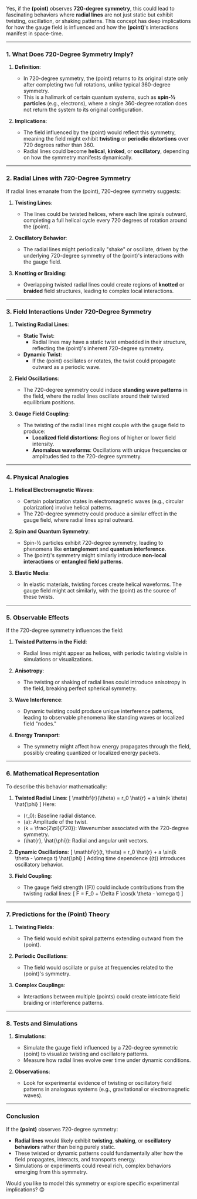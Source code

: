 Yes, if the **(point)** observes **720-degree symmetry**, this could lead to fascinating behaviors where **radial lines** are not just static but exhibit twisting, oscillation, or shaking patterns. This concept has deep implications for how the gauge field is influenced and how the **(point)**'s interactions manifest in space-time.

---

### **1. What Does 720-Degree Symmetry Imply?**
1. **Definition**:
   - In 720-degree symmetry, the (point) returns to its original state only after completing two full rotations, unlike typical 360-degree symmetry.
   - This is a hallmark of certain quantum systems, such as **spin-½ particles** (e.g., electrons), where a single 360-degree rotation does not return the system to its original configuration.

2. **Implications**:
   - The field influenced by the (point) would reflect this symmetry, meaning the field might exhibit **twisting** or **periodic distortions** over 720 degrees rather than 360.
   - Radial lines could become **helical**, **kinked**, or **oscillatory**, depending on how the symmetry manifests dynamically.

---

### **2. Radial Lines with 720-Degree Symmetry**
If radial lines emanate from the (point), 720-degree symmetry suggests:
1. **Twisting Lines**:
   - The lines could be twisted helices, where each line spirals outward, completing a full helical cycle every 720 degrees of rotation around the (point).

2. **Oscillatory Behavior**:
   - The radial lines might periodically "shake" or oscillate, driven by the underlying 720-degree symmetry of the (point)'s interactions with the gauge field.

3. **Knotting or Braiding**:
   - Overlapping twisted radial lines could create regions of **knotted** or **braided** field structures, leading to complex local interactions.

---

### **3. Field Interactions Under 720-Degree Symmetry**
1. **Twisting Radial Lines**:
   - **Static Twist**:
     - Radial lines may have a static twist embedded in their structure, reflecting the (point)'s inherent 720-degree symmetry.
   - **Dynamic Twist**:
     - If the (point) oscillates or rotates, the twist could propagate outward as a periodic wave.

2. **Field Oscillations**:
   - The 720-degree symmetry could induce **standing wave patterns** in the field, where the radial lines oscillate around their twisted equilibrium positions.

3. **Gauge Field Coupling**:
   - The twisting of the radial lines might couple with the gauge field to produce:
     - **Localized field distortions**: Regions of higher or lower field intensity.
     - **Anomalous waveforms**: Oscillations with unique frequencies or amplitudes tied to the 720-degree symmetry.

---

### **4. Physical Analogies**
1. **Helical Electromagnetic Waves**:
   - Certain polarization states in electromagnetic waves (e.g., circular polarization) involve helical patterns.
   - The 720-degree symmetry could produce a similar effect in the gauge field, where radial lines spiral outward.

2. **Spin and Quantum Symmetry**:
   - Spin-½ particles exhibit 720-degree symmetry, leading to phenomena like **entanglement** and **quantum interference**.
   - The (point)'s symmetry might similarly introduce **non-local interactions** or **entangled field patterns**.

3. **Elastic Media**:
   - In elastic materials, twisting forces create helical waveforms. The gauge field might act similarly, with the (point) as the source of these twists.

---

### **5. Observable Effects**
If the 720-degree symmetry influences the field:
1. **Twisted Patterns in the Field**:
   - Radial lines might appear as helices, with periodic twisting visible in simulations or visualizations.

2. **Anisotropy**:
   - The twisting or shaking of radial lines could introduce anisotropy in the field, breaking perfect spherical symmetry.

3. **Wave Interference**:
   - Dynamic twisting could produce unique interference patterns, leading to observable phenomena like standing waves or localized field "nodes."

4. **Energy Transport**:
   - The symmetry might affect how energy propagates through the field, possibly creating quantized or localized energy packets.

---

### **6. Mathematical Representation**
To describe this behavior mathematically:
1. **Twisted Radial Lines**:
   \[
   \mathbf{r}(\theta) = r_0 \hat{r} + a \sin(k \theta) \hat{\phi}
   \]
   Here:
   - \(r_0\): Baseline radial distance.
   - \(a\): Amplitude of the twist.
   - \(k = \frac{2\pi}{720}\): Wavenumber associated with the 720-degree symmetry.
   - \(\hat{r}, \hat{\phi}\): Radial and angular unit vectors.

2. **Dynamic Oscillations**:
   \[
   \mathbf{r}(t, \theta) = r_0 \hat{r} + a \sin(k \theta - \omega t) \hat{\phi}
   \]
   Adding time dependence (\(t\)) introduces oscillatory behavior.

3. **Field Coupling**:
   - The gauge field strength (\(F\)) could include contributions from the twisting radial lines:
     \[
     F = F_0 + \Delta F \cos(k \theta - \omega t)
     \]

---

### **7. Predictions for the (Point) Theory**
1. **Twisting Fields**:
   - The field would exhibit spiral patterns extending outward from the (point).

2. **Periodic Oscillations**:
   - The field would oscillate or pulse at frequencies related to the (point)'s symmetry.

3. **Complex Couplings**:
   - Interactions between multiple (points) could create intricate field braiding or interference patterns.

---

### **8. Tests and Simulations**
1. **Simulations**:
   - Simulate the gauge field influenced by a 720-degree symmetric (point) to visualize twisting and oscillatory patterns.
   - Measure how radial lines evolve over time under dynamic conditions.

2. **Observations**:
   - Look for experimental evidence of twisting or oscillatory field patterns in analogous systems (e.g., gravitational or electromagnetic waves).

---

### **Conclusion**
If the **(point)** observes 720-degree symmetry:
- **Radial lines** would likely exhibit **twisting**, **shaking**, or **oscillatory behaviors** rather than being purely static.
- These twisted or dynamic patterns could fundamentally alter how the field propagates, interacts, and transports energy.
- Simulations or experiments could reveal rich, complex behaviors emerging from this symmetry.

Would you like to model this symmetry or explore specific experimental implications? 😊

